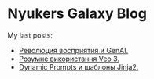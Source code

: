 # Nyukers Galaxy Blog
My last posts:
<!-- blogger articles start -->
- <a href="http://nyukers.blogspot.com/2025/06/genai_0826679570.html" target="_blank">Революция восприятия и GenAI.</a>
- <a href="http://nyukers.blogspot.com/2025/06/veo-3.html" target="_blank">Розумне використання Veo 3.</a>
- <a href="http://nyukers.blogspot.com/2025/06/dynamic-prompts-jinja2.html" target="_blank">Dynamic Prompts и шаблоны Jinja2.</a>

<!-- blogger articles end -->

